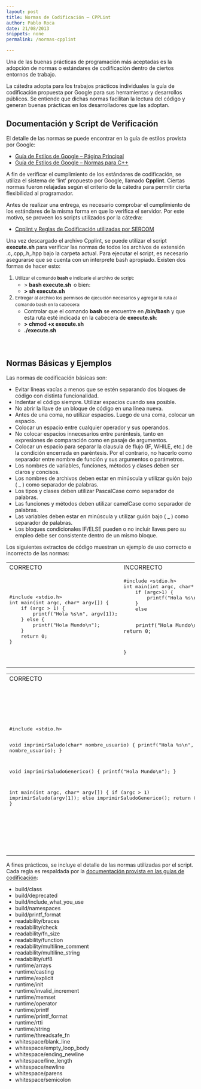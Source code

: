 ```yaml
---
layout: post
title: Normas de Codificación – CPPLint
author: Pablo Roca
date: 21/08/2013
snippets: none
permalink: /normas-cpplint

---
```


Una de las buenas prácticas de programación más aceptadas es la adopción de normas o estándares de codificación dentro de ciertos entornos de trabajo.

La cátedra adopta para los trabajos prácticos individuales la guía de codificación propuesta por Google para sus herramientas y desarrollos públicos. Se entiende que dichas normas facilitan la lectura del código y generan buenas prácticas en los desarrolladores que las adoptan.

## Documentación y Script de Verificación

El detalle de las normas se puede encontrar en la guía de estilos provista por Google:

<ul>
<li><a href="https://code.google.com/p/google-styleguide/">Guía de Estilos de Google – Página Principal</a></li>
<li><a href="https://google.github.io/styleguide/cppguide.html">Guía de Estilos de Google – Normas para C++</a></li>
</ul>

A fin de verificar el cumplimiento de los estándares de codificación, se utiliza el sistema de ‘lint’ propuesto por Google, llamado <strong>Cpplint</strong>. Ciertas normas fueron relajadas según el criterio de la cátedra para permitir cierta flexibilidad al programador.

Antes de realizar una entrega, es necesario comprobar el cumplimiento de los estándares de la misma forma en que lo verifica el servidor. Por este motivo, se proveen los scripts utilizados por la cátedra:

<ul>
<li><a href="/assets/2013/08/cpplint.zip">Cpplint y Reglas de Codificación utilizadas por SERCOM</a></li>
</ul>

Una vez descargado el archivo Cpplint, se puede utilizar el script <strong>execute.sh</strong> para verificar las normas de todos los archivos de extensión .c,.cpp,.h,.hpp bajo la carpeta actual. Para ejecutar el script, es necesario asegurarse que se cuenta con un interprete bash apropiado. Existen dos formas de hacer esto:

<div>
<ol>
<li><span style="font-size: 12px; line-height: 18px;">Utilizar el comando <strong>bash</strong> e indicarle el archivo de script:</span>
<ul>
<li>&gt; <strong>bash execute.sh &nbsp;</strong>o bien:</li>
<li><strong>&gt;</strong> <strong>sh execute.sh</strong></li>
</ul>
</li>
<li><span style="font-size: 12px; line-height: 18px;">Entregar al archivo los permisos de ejecución necesarios y agregar la ruta al comando bash en la cabecera:</span>
<ul>
<li>Controlar que el comando <strong>bash</strong> se encuentre en <strong>/bin/bash</strong> y que esta ruta esté indicada en la cabecera de <strong>execute.sh</strong>:</li>
<li><strong>&gt; chmod +x execute.sh</strong></li>
<li><strong>./execute.sh</strong></li>
</ul>
</li>
</ol>
</div>

<div><span style="line-height: 24px;"><br>
</span></div>

## Normas Básicas y Ejemplos

Las normas de codificación básicas son:

<ul>
<li>Evitar líneas vacías a menos que se estén separando dos bloques de código con distinta funcionalidad.</li>
<li>Indentar el código siempre. Utilizar espacios cuando sea posible.</li>
<li>No abrir la llave de un bloque de código en una línea nueva.</li>
<li>Antes de una coma, no utilizar espacios. Luego de una coma, colocar un espacio.</li>
<li>Colocar un espacio entre cualquier operador y sus operandos.</li>
<li>No colocar espacios innecesarios entre paréntesis, tanto en expresiones de comparación como en pasaje de argumentos.</li>
<li>Colocar un espacio para separar la clausula de flujo (IF, WHILE, etc.) de la condición encerrada en paréntesis. Por el contrario, no hacerlo como separador entre nombre de función y sus argumentos o parámetros.</li>
<li>Los nombres de variables, funciones, métodos y clases deben ser claros y concisos.</li>
<li>Los nombres de archivos deben estar en minúscula y utilizar guión bajo ( _ ) como separador de palabras.</li>
<li>Los tipos y clases deben utilizar PascalCase como separador de palabras.</li>
<li>Las funciones y métodos deben utilizar camelCase como separador de palabras.</li>
<li>Las variables deben estar en minúscula y utilizar guión bajo ( _ ) como separador de palabras.</li>
<li>Los bloques condicionales IF/ELSE pueden o no incluir llaves pero su empleo debe ser consistente dentro de un mismo bloque.</li>
</ul>

Los siguientes extractos de código muestran un ejemplo de uso correcto e incorrecto de las normas:

<table>
<tbody>
<tr>
<td>CORRECTO</td>
<td>INCORRECTO</td>
</tr>
<tr>
<td>
<pre>#include &lt;stdio.h&gt;
int main(int argc, char* argv[]) {
    if (argc &gt; 1) {
        printf("Hola %s\n", argv[1]);
    } else {
        printf("Hola Mundo\n");
    }
    return 0;
}</pre>
</td>
<td>
<pre>#include &lt;stdio.h&gt;
int main(int argc, char* argv[]) {
    if (argc&gt;1) {
        printf("Hola %s\n", argv[1]);
    }
    else

        printf("Hola Mundo\n");
    return 0;

}</pre>
</td>
</tr>
</tbody>
</table>

<table>
<tbody>
<tr>
<td>CORRECTO</td>
<td>INCORRECTO</td>
</tr>
<tr>
<td>
<pre>#include &lt;stdio.h&gt;

void imprimirSaludo(char* nombre_usuario) {
    printf("Hola %s\n", nombre_usuario);
}

void imprimirSaludoGenerico() {
    printf("Hola Mundo\n");
}

int main(int argc, char* argv[]) {
    if (argc &gt; 1)
        imprimirSaludo(argv[1]);
    else
        imprimirSaludoGenerico();
    return 0;
}</pre>
</td>
<td>
<pre>#include &lt;stdio.h&gt;

void imprimirSaludo(char* nombreUsuario)
{

    printf("Hola %s\n",nombreUsuario);
}

void imprimir_saludo_generico()
{

    printf("Hola Mundo\n");
}

int main(int argc,char* argv[])
{
    if (argc &gt; 1)
        imprimirSaludo( argv[1] );
    else
        imprimir_saludo_generico ();
    return 0 ;
}</pre>
</td>
</tr>
</tbody>
</table>

A fines prácticos, se incluye el detalle de las normas utilizadas por el script. Cada regla es respaldada por la <a href="https://google.github.io/styleguide/cppguide.html">documentación provista en las guías de codificación</a>:

<ul>
<li>build/class</li>
<li>build/deprecated</li>
<li>build/include_what_you_use</li>
<li>build/namespaces</li>
<li>build/printf_format</li>
<li>readability/braces</li>
<li>readability/check</li>
<li>readability/fn_size</li>
<li>readability/function</li>
<li>readability/multiline_comment</li>
<li>readability/multiline_string</li>
<li>readability/utf8</li>
<li>runtime/arrays</li>
<li>runtime/casting</li>
<li>runtime/explicit</li>
<li>runtime/init</li>
<li>runtime/invalid_increment</li>
<li>runtime/memset</li>
<li>runtime/operator</li>
<li>runtime/printf</li>
<li>runtime/printf_format</li>
<li>runtime/rtti</li>
<li>runtime/string</li>
<li>runtime/threadsafe_fn</li>
<li>whitespace/blank_line</li>
<li>whitespace/empty_loop_body</li>
<li>whitespace/ending_newline</li>
<li>whitespace/line_length</li>
<li>whitespace/newline</li>
<li>whitespace/parens</li>
<li>whitespace/semicolon</li>
</ul>
